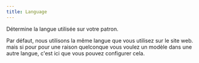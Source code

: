 ```yaml
---
title: Language
---
```


Détermine la langue utilisée sur votre patron.

Par défaut, nous utilisons la même langue que vous utilisez sur le site web. mais si pour pour une raison quelconque vous voulez un modèle dans une autre langue, c'est ici que vous pouvez configurer cela.
